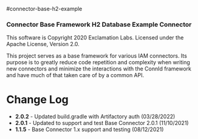 #connector-base-h2-example
### Connector Base Framework H2 Database Example Connector

This software is Copyright 2020 Exclamation Labs.  Licensed under the Apache License, Version 2.0.

This project serves as a base framework for various IAM connectors.  Its purpose
is to greatly reduce code repetition and complexity when writing new connectors
and minimize the interactions with the ConnId framework and have much of that
taken care of by a common API.

# Change Log

+ **2.0.2** - Updated build.gradle with Artifactory auth (03/28/2022) 
+ **2.0.1** - Updated to support and test Base Connector 2.0.1 (11/10/2021) 
+ **1.1.5** - Base Connector 1.x support and testing (08/12/2021)